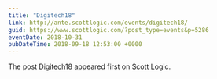 ```yaml
---
title: "Digitech18"
link: http://ante.scottlogic.com/events/digitech18/
guid: https://www.scottlogic.com/?post_type=events&p=5286
eventDate: 2018-10-31
pubDateTime: 2018-09-18 12:53:00 +0000
---
```


<p>The post <a rel="nofollow" href="http://ante.scottlogic.com/events/digitech18/">Digitech18</a> appeared first on <a rel="nofollow" href="http://ante.scottlogic.com">Scott Logic</a>.</p>